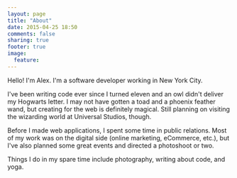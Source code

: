 ```yaml
---
layout: page
title: "About"
date: 2015-04-25 18:50
comments: false
sharing: true
footer: true
image:
  feature:
---
```

Hello! I'm Alex. I'm a software developer working in New York City.

I've been writing code ever since I turned eleven and an owl didn't deliver my Hogwarts letter. I may not have gotten a toad and a phoenix feather wand, but creating for the web is definitely magical. Still planning on visiting the wizarding world at Universal Studios, though.

Before I made web applications, I spent some time in public relations. Most of my work was on the digital side (online marketing, eCommerce, etc.), but I've also planned some great events and directed a photoshoot or two.

Things I do in my spare time include photography, writing about code, and yoga.
